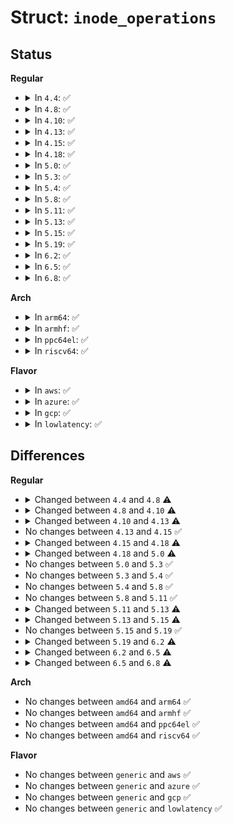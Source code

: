 # Struct: <code>inode_operations</code>

## Status
<b>Regular</b>
<ul>
<li>
<details>
<summary>In <code>4.4</code>: ✅</summary>

```c
struct inode_operations {
    struct dentry * (*lookup)(struct inode *, struct dentry *, unsigned int);
    const char * (*follow_link)(struct dentry *, void **);
    int (*permission)(struct inode *, int);
    struct posix_acl * (*get_acl)(struct inode *, int);
    int (*readlink)(struct dentry *, char *, int);
    void (*put_link)(struct inode *, void *);
    int (*create)(struct inode *, struct dentry *, umode_t, bool);
    int (*link)(struct dentry *, struct inode *, struct dentry *);
    int (*unlink)(struct inode *, struct dentry *);
    int (*symlink)(struct inode *, struct dentry *, const char *);
    int (*mkdir)(struct inode *, struct dentry *, umode_t);
    int (*rmdir)(struct inode *, struct dentry *);
    int (*mknod)(struct inode *, struct dentry *, umode_t, dev_t);
    int (*rename)(struct inode *, struct dentry *, struct inode *, struct dentry *);
    int (*rename2)(struct inode *, struct dentry *, struct inode *, struct dentry *, unsigned int);
    int (*setattr)(struct dentry *, struct iattr *);
    int (*getattr)(struct vfsmount *, struct dentry *, struct kstat *);
    int (*setxattr)(struct dentry *, const char *, const void *, size_t, int);
    ssize_t (*getxattr)(struct dentry *, const char *, void *, size_t);
    ssize_t (*listxattr)(struct dentry *, char *, size_t);
    int (*removexattr)(struct dentry *, const char *);
    int (*fiemap)(struct inode *, struct fiemap_extent_info *, u64, u64);
    int (*update_time)(struct inode *, struct timespec *, int);
    int (*atomic_open)(struct inode *, struct dentry *, struct file *, unsigned int, umode_t, int *);
    int (*tmpfile)(struct inode *, struct dentry *, umode_t);
    int (*set_acl)(struct inode *, struct posix_acl *, int);
};
```
</details>
</li>
<li>
<details>
<summary>In <code>4.8</code>: ✅</summary>

```c
struct inode_operations {
    struct dentry * (*lookup)(struct inode *, struct dentry *, unsigned int);
    const char * (*get_link)(struct dentry *, struct inode *, struct delayed_call *);
    int (*permission)(struct inode *, int);
    struct posix_acl * (*get_acl)(struct inode *, int);
    int (*readlink)(struct dentry *, char *, int);
    int (*create)(struct inode *, struct dentry *, umode_t, bool);
    int (*link)(struct dentry *, struct inode *, struct dentry *);
    int (*unlink)(struct inode *, struct dentry *);
    int (*symlink)(struct inode *, struct dentry *, const char *);
    int (*mkdir)(struct inode *, struct dentry *, umode_t);
    int (*rmdir)(struct inode *, struct dentry *);
    int (*mknod)(struct inode *, struct dentry *, umode_t, dev_t);
    int (*rename)(struct inode *, struct dentry *, struct inode *, struct dentry *);
    int (*rename2)(struct inode *, struct dentry *, struct inode *, struct dentry *, unsigned int);
    int (*setattr)(struct dentry *, struct iattr *);
    int (*getattr)(struct vfsmount *, struct dentry *, struct kstat *);
    int (*setxattr)(struct dentry *, struct inode *, const char *, const void *, size_t, int);
    ssize_t (*getxattr)(struct dentry *, struct inode *, const char *, void *, size_t);
    ssize_t (*listxattr)(struct dentry *, char *, size_t);
    int (*removexattr)(struct dentry *, const char *);
    int (*fiemap)(struct inode *, struct fiemap_extent_info *, u64, u64);
    int (*update_time)(struct inode *, struct timespec *, int);
    int (*atomic_open)(struct inode *, struct dentry *, struct file *, unsigned int, umode_t, int *);
    int (*tmpfile)(struct inode *, struct dentry *, umode_t);
    int (*set_acl)(struct inode *, struct posix_acl *, int);
};
```
</details>
</li>
<li>
<details>
<summary>In <code>4.10</code>: ✅</summary>

```c
struct inode_operations {
    struct dentry * (*lookup)(struct inode *, struct dentry *, unsigned int);
    const char * (*get_link)(struct dentry *, struct inode *, struct delayed_call *);
    int (*permission)(struct inode *, int);
    struct posix_acl * (*get_acl)(struct inode *, int);
    int (*readlink)(struct dentry *, char *, int);
    int (*create)(struct inode *, struct dentry *, umode_t, bool);
    int (*link)(struct dentry *, struct inode *, struct dentry *);
    int (*unlink)(struct inode *, struct dentry *);
    int (*symlink)(struct inode *, struct dentry *, const char *);
    int (*mkdir)(struct inode *, struct dentry *, umode_t);
    int (*rmdir)(struct inode *, struct dentry *);
    int (*mknod)(struct inode *, struct dentry *, umode_t, dev_t);
    int (*rename)(struct inode *, struct dentry *, struct inode *, struct dentry *, unsigned int);
    int (*setattr)(struct dentry *, struct iattr *);
    int (*getattr)(struct vfsmount *, struct dentry *, struct kstat *);
    ssize_t (*listxattr)(struct dentry *, char *, size_t);
    int (*fiemap)(struct inode *, struct fiemap_extent_info *, u64, u64);
    int (*update_time)(struct inode *, struct timespec *, int);
    int (*atomic_open)(struct inode *, struct dentry *, struct file *, unsigned int, umode_t, int *);
    int (*tmpfile)(struct inode *, struct dentry *, umode_t);
    int (*set_acl)(struct inode *, struct posix_acl *, int);
};
```
</details>
</li>
<li>
<details>
<summary>In <code>4.13</code>: ✅</summary>

```c
struct inode_operations {
    struct dentry * (*lookup)(struct inode *, struct dentry *, unsigned int);
    const char * (*get_link)(struct dentry *, struct inode *, struct delayed_call *);
    int (*permission)(struct inode *, int);
    struct posix_acl * (*get_acl)(struct inode *, int);
    int (*readlink)(struct dentry *, char *, int);
    int (*create)(struct inode *, struct dentry *, umode_t, bool);
    int (*link)(struct dentry *, struct inode *, struct dentry *);
    int (*unlink)(struct inode *, struct dentry *);
    int (*symlink)(struct inode *, struct dentry *, const char *);
    int (*mkdir)(struct inode *, struct dentry *, umode_t);
    int (*rmdir)(struct inode *, struct dentry *);
    int (*mknod)(struct inode *, struct dentry *, umode_t, dev_t);
    int (*rename)(struct inode *, struct dentry *, struct inode *, struct dentry *, unsigned int);
    int (*setattr)(struct dentry *, struct iattr *);
    int (*getattr)(const struct path *, struct kstat *, u32, unsigned int);
    ssize_t (*listxattr)(struct dentry *, char *, size_t);
    int (*fiemap)(struct inode *, struct fiemap_extent_info *, u64, u64);
    int (*update_time)(struct inode *, struct timespec *, int);
    int (*atomic_open)(struct inode *, struct dentry *, struct file *, unsigned int, umode_t, int *);
    int (*tmpfile)(struct inode *, struct dentry *, umode_t);
    int (*set_acl)(struct inode *, struct posix_acl *, int);
};
```
</details>
</li>
<li>
<details>
<summary>In <code>4.15</code>: ✅</summary>

```c
struct inode_operations {
    struct dentry * (*lookup)(struct inode *, struct dentry *, unsigned int);
    const char * (*get_link)(struct dentry *, struct inode *, struct delayed_call *);
    int (*permission)(struct inode *, int);
    struct posix_acl * (*get_acl)(struct inode *, int);
    int (*readlink)(struct dentry *, char *, int);
    int (*create)(struct inode *, struct dentry *, umode_t, bool);
    int (*link)(struct dentry *, struct inode *, struct dentry *);
    int (*unlink)(struct inode *, struct dentry *);
    int (*symlink)(struct inode *, struct dentry *, const char *);
    int (*mkdir)(struct inode *, struct dentry *, umode_t);
    int (*rmdir)(struct inode *, struct dentry *);
    int (*mknod)(struct inode *, struct dentry *, umode_t, dev_t);
    int (*rename)(struct inode *, struct dentry *, struct inode *, struct dentry *, unsigned int);
    int (*setattr)(struct dentry *, struct iattr *);
    int (*getattr)(const struct path *, struct kstat *, u32, unsigned int);
    ssize_t (*listxattr)(struct dentry *, char *, size_t);
    int (*fiemap)(struct inode *, struct fiemap_extent_info *, u64, u64);
    int (*update_time)(struct inode *, struct timespec *, int);
    int (*atomic_open)(struct inode *, struct dentry *, struct file *, unsigned int, umode_t, int *);
    int (*tmpfile)(struct inode *, struct dentry *, umode_t);
    int (*set_acl)(struct inode *, struct posix_acl *, int);
};
```
</details>
</li>
<li>
<details>
<summary>In <code>4.18</code>: ✅</summary>

```c
struct inode_operations {
    struct dentry * (*lookup)(struct inode *, struct dentry *, unsigned int);
    const char * (*get_link)(struct dentry *, struct inode *, struct delayed_call *);
    int (*permission)(struct inode *, int);
    struct posix_acl * (*get_acl)(struct inode *, int);
    int (*readlink)(struct dentry *, char *, int);
    int (*create)(struct inode *, struct dentry *, umode_t, bool);
    int (*link)(struct dentry *, struct inode *, struct dentry *);
    int (*unlink)(struct inode *, struct dentry *);
    int (*symlink)(struct inode *, struct dentry *, const char *);
    int (*mkdir)(struct inode *, struct dentry *, umode_t);
    int (*rmdir)(struct inode *, struct dentry *);
    int (*mknod)(struct inode *, struct dentry *, umode_t, dev_t);
    int (*rename)(struct inode *, struct dentry *, struct inode *, struct dentry *, unsigned int);
    int (*setattr)(struct dentry *, struct iattr *);
    int (*getattr)(const struct path *, struct kstat *, u32, unsigned int);
    ssize_t (*listxattr)(struct dentry *, char *, size_t);
    int (*fiemap)(struct inode *, struct fiemap_extent_info *, u64, u64);
    int (*update_time)(struct inode *, struct timespec64 *, int);
    int (*atomic_open)(struct inode *, struct dentry *, struct file *, unsigned int, umode_t, int *);
    int (*tmpfile)(struct inode *, struct dentry *, umode_t);
    int (*set_acl)(struct inode *, struct posix_acl *, int);
};
```
</details>
</li>
<li>
<details>
<summary>In <code>5.0</code>: ✅</summary>

```c
struct inode_operations {
    struct dentry * (*lookup)(struct inode *, struct dentry *, unsigned int);
    const char * (*get_link)(struct dentry *, struct inode *, struct delayed_call *);
    int (*permission)(struct inode *, int);
    struct posix_acl * (*get_acl)(struct inode *, int);
    int (*readlink)(struct dentry *, char *, int);
    int (*create)(struct inode *, struct dentry *, umode_t, bool);
    int (*link)(struct dentry *, struct inode *, struct dentry *);
    int (*unlink)(struct inode *, struct dentry *);
    int (*symlink)(struct inode *, struct dentry *, const char *);
    int (*mkdir)(struct inode *, struct dentry *, umode_t);
    int (*rmdir)(struct inode *, struct dentry *);
    int (*mknod)(struct inode *, struct dentry *, umode_t, dev_t);
    int (*rename)(struct inode *, struct dentry *, struct inode *, struct dentry *, unsigned int);
    int (*setattr)(struct dentry *, struct iattr *);
    int (*getattr)(const struct path *, struct kstat *, u32, unsigned int);
    ssize_t (*listxattr)(struct dentry *, char *, size_t);
    int (*fiemap)(struct inode *, struct fiemap_extent_info *, u64, u64);
    int (*update_time)(struct inode *, struct timespec64 *, int);
    int (*atomic_open)(struct inode *, struct dentry *, struct file *, unsigned int, umode_t);
    int (*tmpfile)(struct inode *, struct dentry *, umode_t);
    int (*set_acl)(struct inode *, struct posix_acl *, int);
};
```
</details>
</li>
<li>
<details>
<summary>In <code>5.3</code>: ✅</summary>

```c
struct inode_operations {
    struct dentry * (*lookup)(struct inode *, struct dentry *, unsigned int);
    const char * (*get_link)(struct dentry *, struct inode *, struct delayed_call *);
    int (*permission)(struct inode *, int);
    struct posix_acl * (*get_acl)(struct inode *, int);
    int (*readlink)(struct dentry *, char *, int);
    int (*create)(struct inode *, struct dentry *, umode_t, bool);
    int (*link)(struct dentry *, struct inode *, struct dentry *);
    int (*unlink)(struct inode *, struct dentry *);
    int (*symlink)(struct inode *, struct dentry *, const char *);
    int (*mkdir)(struct inode *, struct dentry *, umode_t);
    int (*rmdir)(struct inode *, struct dentry *);
    int (*mknod)(struct inode *, struct dentry *, umode_t, dev_t);
    int (*rename)(struct inode *, struct dentry *, struct inode *, struct dentry *, unsigned int);
    int (*setattr)(struct dentry *, struct iattr *);
    int (*getattr)(const struct path *, struct kstat *, u32, unsigned int);
    ssize_t (*listxattr)(struct dentry *, char *, size_t);
    int (*fiemap)(struct inode *, struct fiemap_extent_info *, u64, u64);
    int (*update_time)(struct inode *, struct timespec64 *, int);
    int (*atomic_open)(struct inode *, struct dentry *, struct file *, unsigned int, umode_t);
    int (*tmpfile)(struct inode *, struct dentry *, umode_t);
    int (*set_acl)(struct inode *, struct posix_acl *, int);
};
```
</details>
</li>
<li>
<details>
<summary>In <code>5.4</code>: ✅</summary>

```c
struct inode_operations {
    struct dentry * (*lookup)(struct inode *, struct dentry *, unsigned int);
    const char * (*get_link)(struct dentry *, struct inode *, struct delayed_call *);
    int (*permission)(struct inode *, int);
    struct posix_acl * (*get_acl)(struct inode *, int);
    int (*readlink)(struct dentry *, char *, int);
    int (*create)(struct inode *, struct dentry *, umode_t, bool);
    int (*link)(struct dentry *, struct inode *, struct dentry *);
    int (*unlink)(struct inode *, struct dentry *);
    int (*symlink)(struct inode *, struct dentry *, const char *);
    int (*mkdir)(struct inode *, struct dentry *, umode_t);
    int (*rmdir)(struct inode *, struct dentry *);
    int (*mknod)(struct inode *, struct dentry *, umode_t, dev_t);
    int (*rename)(struct inode *, struct dentry *, struct inode *, struct dentry *, unsigned int);
    int (*setattr)(struct dentry *, struct iattr *);
    int (*getattr)(const struct path *, struct kstat *, u32, unsigned int);
    ssize_t (*listxattr)(struct dentry *, char *, size_t);
    int (*fiemap)(struct inode *, struct fiemap_extent_info *, u64, u64);
    int (*update_time)(struct inode *, struct timespec64 *, int);
    int (*atomic_open)(struct inode *, struct dentry *, struct file *, unsigned int, umode_t);
    int (*tmpfile)(struct inode *, struct dentry *, umode_t);
    int (*set_acl)(struct inode *, struct posix_acl *, int);
};
```
</details>
</li>
<li>
<details>
<summary>In <code>5.8</code>: ✅</summary>

```c
struct inode_operations {
    struct dentry * (*lookup)(struct inode *, struct dentry *, unsigned int);
    const char * (*get_link)(struct dentry *, struct inode *, struct delayed_call *);
    int (*permission)(struct inode *, int);
    struct posix_acl * (*get_acl)(struct inode *, int);
    int (*readlink)(struct dentry *, char *, int);
    int (*create)(struct inode *, struct dentry *, umode_t, bool);
    int (*link)(struct dentry *, struct inode *, struct dentry *);
    int (*unlink)(struct inode *, struct dentry *);
    int (*symlink)(struct inode *, struct dentry *, const char *);
    int (*mkdir)(struct inode *, struct dentry *, umode_t);
    int (*rmdir)(struct inode *, struct dentry *);
    int (*mknod)(struct inode *, struct dentry *, umode_t, dev_t);
    int (*rename)(struct inode *, struct dentry *, struct inode *, struct dentry *, unsigned int);
    int (*setattr)(struct dentry *, struct iattr *);
    int (*getattr)(const struct path *, struct kstat *, u32, unsigned int);
    ssize_t (*listxattr)(struct dentry *, char *, size_t);
    int (*fiemap)(struct inode *, struct fiemap_extent_info *, u64, u64);
    int (*update_time)(struct inode *, struct timespec64 *, int);
    int (*atomic_open)(struct inode *, struct dentry *, struct file *, unsigned int, umode_t);
    int (*tmpfile)(struct inode *, struct dentry *, umode_t);
    int (*set_acl)(struct inode *, struct posix_acl *, int);
};
```
</details>
</li>
<li>
<details>
<summary>In <code>5.11</code>: ✅</summary>

```c
struct inode_operations {
    struct dentry * (*lookup)(struct inode *, struct dentry *, unsigned int);
    const char * (*get_link)(struct dentry *, struct inode *, struct delayed_call *);
    int (*permission)(struct inode *, int);
    struct posix_acl * (*get_acl)(struct inode *, int);
    int (*readlink)(struct dentry *, char *, int);
    int (*create)(struct inode *, struct dentry *, umode_t, bool);
    int (*link)(struct dentry *, struct inode *, struct dentry *);
    int (*unlink)(struct inode *, struct dentry *);
    int (*symlink)(struct inode *, struct dentry *, const char *);
    int (*mkdir)(struct inode *, struct dentry *, umode_t);
    int (*rmdir)(struct inode *, struct dentry *);
    int (*mknod)(struct inode *, struct dentry *, umode_t, dev_t);
    int (*rename)(struct inode *, struct dentry *, struct inode *, struct dentry *, unsigned int);
    int (*setattr)(struct dentry *, struct iattr *);
    int (*getattr)(const struct path *, struct kstat *, u32, unsigned int);
    ssize_t (*listxattr)(struct dentry *, char *, size_t);
    int (*fiemap)(struct inode *, struct fiemap_extent_info *, u64, u64);
    int (*update_time)(struct inode *, struct timespec64 *, int);
    int (*atomic_open)(struct inode *, struct dentry *, struct file *, unsigned int, umode_t);
    int (*tmpfile)(struct inode *, struct dentry *, umode_t);
    int (*set_acl)(struct inode *, struct posix_acl *, int);
};
```
</details>
</li>
<li>
<details>
<summary>In <code>5.13</code>: ✅</summary>

```c
struct inode_operations {
    struct dentry * (*lookup)(struct inode *, struct dentry *, unsigned int);
    const char * (*get_link)(struct dentry *, struct inode *, struct delayed_call *);
    int (*permission)(struct user_namespace *, struct inode *, int);
    struct posix_acl * (*get_acl)(struct inode *, int);
    int (*readlink)(struct dentry *, char *, int);
    int (*create)(struct user_namespace *, struct inode *, struct dentry *, umode_t, bool);
    int (*link)(struct dentry *, struct inode *, struct dentry *);
    int (*unlink)(struct inode *, struct dentry *);
    int (*symlink)(struct user_namespace *, struct inode *, struct dentry *, const char *);
    int (*mkdir)(struct user_namespace *, struct inode *, struct dentry *, umode_t);
    int (*rmdir)(struct inode *, struct dentry *);
    int (*mknod)(struct user_namespace *, struct inode *, struct dentry *, umode_t, dev_t);
    int (*rename)(struct user_namespace *, struct inode *, struct dentry *, struct inode *, struct dentry *, unsigned int);
    int (*setattr)(struct user_namespace *, struct dentry *, struct iattr *);
    int (*getattr)(struct user_namespace *, const struct path *, struct kstat *, u32, unsigned int);
    ssize_t (*listxattr)(struct dentry *, char *, size_t);
    int (*fiemap)(struct inode *, struct fiemap_extent_info *, u64, u64);
    int (*update_time)(struct inode *, struct timespec64 *, int);
    int (*atomic_open)(struct inode *, struct dentry *, struct file *, unsigned int, umode_t);
    int (*tmpfile)(struct user_namespace *, struct inode *, struct dentry *, umode_t);
    int (*set_acl)(struct user_namespace *, struct inode *, struct posix_acl *, int);
    int (*fileattr_set)(struct user_namespace *, struct dentry *, struct fileattr *);
    int (*fileattr_get)(struct dentry *, struct fileattr *);
};
```
</details>
</li>
<li>
<details>
<summary>In <code>5.15</code>: ✅</summary>

```c
struct inode_operations {
    struct dentry * (*lookup)(struct inode *, struct dentry *, unsigned int);
    const char * (*get_link)(struct dentry *, struct inode *, struct delayed_call *);
    int (*permission)(struct user_namespace *, struct inode *, int);
    struct posix_acl * (*get_acl)(struct inode *, int, bool);
    int (*readlink)(struct dentry *, char *, int);
    int (*create)(struct user_namespace *, struct inode *, struct dentry *, umode_t, bool);
    int (*link)(struct dentry *, struct inode *, struct dentry *);
    int (*unlink)(struct inode *, struct dentry *);
    int (*symlink)(struct user_namespace *, struct inode *, struct dentry *, const char *);
    int (*mkdir)(struct user_namespace *, struct inode *, struct dentry *, umode_t);
    int (*rmdir)(struct inode *, struct dentry *);
    int (*mknod)(struct user_namespace *, struct inode *, struct dentry *, umode_t, dev_t);
    int (*rename)(struct user_namespace *, struct inode *, struct dentry *, struct inode *, struct dentry *, unsigned int);
    int (*setattr)(struct user_namespace *, struct dentry *, struct iattr *);
    int (*getattr)(struct user_namespace *, const struct path *, struct kstat *, u32, unsigned int);
    ssize_t (*listxattr)(struct dentry *, char *, size_t);
    int (*fiemap)(struct inode *, struct fiemap_extent_info *, u64, u64);
    int (*update_time)(struct inode *, struct timespec64 *, int);
    int (*atomic_open)(struct inode *, struct dentry *, struct file *, unsigned int, umode_t);
    int (*tmpfile)(struct user_namespace *, struct inode *, struct dentry *, umode_t);
    int (*set_acl)(struct user_namespace *, struct inode *, struct posix_acl *, int);
    int (*fileattr_set)(struct user_namespace *, struct dentry *, struct fileattr *);
    int (*fileattr_get)(struct dentry *, struct fileattr *);
};
```
</details>
</li>
<li>
<details>
<summary>In <code>5.19</code>: ✅</summary>

```c
struct inode_operations {
    struct dentry * (*lookup)(struct inode *, struct dentry *, unsigned int);
    const char * (*get_link)(struct dentry *, struct inode *, struct delayed_call *);
    int (*permission)(struct user_namespace *, struct inode *, int);
    struct posix_acl * (*get_acl)(struct inode *, int, bool);
    int (*readlink)(struct dentry *, char *, int);
    int (*create)(struct user_namespace *, struct inode *, struct dentry *, umode_t, bool);
    int (*link)(struct dentry *, struct inode *, struct dentry *);
    int (*unlink)(struct inode *, struct dentry *);
    int (*symlink)(struct user_namespace *, struct inode *, struct dentry *, const char *);
    int (*mkdir)(struct user_namespace *, struct inode *, struct dentry *, umode_t);
    int (*rmdir)(struct inode *, struct dentry *);
    int (*mknod)(struct user_namespace *, struct inode *, struct dentry *, umode_t, dev_t);
    int (*rename)(struct user_namespace *, struct inode *, struct dentry *, struct inode *, struct dentry *, unsigned int);
    int (*setattr)(struct user_namespace *, struct dentry *, struct iattr *);
    int (*getattr)(struct user_namespace *, const struct path *, struct kstat *, u32, unsigned int);
    ssize_t (*listxattr)(struct dentry *, char *, size_t);
    int (*fiemap)(struct inode *, struct fiemap_extent_info *, u64, u64);
    int (*update_time)(struct inode *, struct timespec64 *, int);
    int (*atomic_open)(struct inode *, struct dentry *, struct file *, unsigned int, umode_t);
    int (*tmpfile)(struct user_namespace *, struct inode *, struct dentry *, umode_t);
    int (*set_acl)(struct user_namespace *, struct inode *, struct posix_acl *, int);
    int (*fileattr_set)(struct user_namespace *, struct dentry *, struct fileattr *);
    int (*fileattr_get)(struct dentry *, struct fileattr *);
};
```
</details>
</li>
<li>
<details>
<summary>In <code>6.2</code>: ✅</summary>

```c
struct inode_operations {
    struct dentry * (*lookup)(struct inode *, struct dentry *, unsigned int);
    const char * (*get_link)(struct dentry *, struct inode *, struct delayed_call *);
    int (*permission)(struct user_namespace *, struct inode *, int);
    struct posix_acl * (*get_inode_acl)(struct inode *, int, bool);
    int (*readlink)(struct dentry *, char *, int);
    int (*create)(struct user_namespace *, struct inode *, struct dentry *, umode_t, bool);
    int (*link)(struct dentry *, struct inode *, struct dentry *);
    int (*unlink)(struct inode *, struct dentry *);
    int (*symlink)(struct user_namespace *, struct inode *, struct dentry *, const char *);
    int (*mkdir)(struct user_namespace *, struct inode *, struct dentry *, umode_t);
    int (*rmdir)(struct inode *, struct dentry *);
    int (*mknod)(struct user_namespace *, struct inode *, struct dentry *, umode_t, dev_t);
    int (*rename)(struct user_namespace *, struct inode *, struct dentry *, struct inode *, struct dentry *, unsigned int);
    int (*setattr)(struct user_namespace *, struct dentry *, struct iattr *);
    int (*getattr)(struct user_namespace *, const struct path *, struct kstat *, u32, unsigned int);
    ssize_t (*listxattr)(struct dentry *, char *, size_t);
    int (*fiemap)(struct inode *, struct fiemap_extent_info *, u64, u64);
    int (*update_time)(struct inode *, struct timespec64 *, int);
    int (*atomic_open)(struct inode *, struct dentry *, struct file *, unsigned int, umode_t);
    int (*tmpfile)(struct user_namespace *, struct inode *, struct file *, umode_t);
    struct posix_acl * (*get_acl)(struct user_namespace *, struct dentry *, int);
    int (*set_acl)(struct user_namespace *, struct dentry *, struct posix_acl *, int);
    int (*fileattr_set)(struct user_namespace *, struct dentry *, struct fileattr *);
    int (*fileattr_get)(struct dentry *, struct fileattr *);
};
```
</details>
</li>
<li>
<details>
<summary>In <code>6.5</code>: ✅</summary>

```c
struct inode_operations {
    struct dentry * (*lookup)(struct inode *, struct dentry *, unsigned int);
    const char * (*get_link)(struct dentry *, struct inode *, struct delayed_call *);
    int (*permission)(struct mnt_idmap *, struct inode *, int);
    struct posix_acl * (*get_inode_acl)(struct inode *, int, bool);
    int (*readlink)(struct dentry *, char *, int);
    int (*create)(struct mnt_idmap *, struct inode *, struct dentry *, umode_t, bool);
    int (*link)(struct dentry *, struct inode *, struct dentry *);
    int (*unlink)(struct inode *, struct dentry *);
    int (*symlink)(struct mnt_idmap *, struct inode *, struct dentry *, const char *);
    int (*mkdir)(struct mnt_idmap *, struct inode *, struct dentry *, umode_t);
    int (*rmdir)(struct inode *, struct dentry *);
    int (*mknod)(struct mnt_idmap *, struct inode *, struct dentry *, umode_t, dev_t);
    int (*rename)(struct mnt_idmap *, struct inode *, struct dentry *, struct inode *, struct dentry *, unsigned int);
    int (*setattr)(struct mnt_idmap *, struct dentry *, struct iattr *);
    int (*getattr)(struct mnt_idmap *, const struct path *, struct kstat *, u32, unsigned int);
    ssize_t (*listxattr)(struct dentry *, char *, size_t);
    int (*fiemap)(struct inode *, struct fiemap_extent_info *, u64, u64);
    int (*update_time)(struct inode *, struct timespec64 *, int);
    int (*atomic_open)(struct inode *, struct dentry *, struct file *, unsigned int, umode_t);
    int (*tmpfile)(struct mnt_idmap *, struct inode *, struct file *, umode_t);
    struct posix_acl * (*get_acl)(struct mnt_idmap *, struct dentry *, int);
    int (*set_acl)(struct mnt_idmap *, struct dentry *, struct posix_acl *, int);
    int (*fileattr_set)(struct mnt_idmap *, struct dentry *, struct fileattr *);
    int (*fileattr_get)(struct dentry *, struct fileattr *);
};
```
</details>
</li>
<li>
<details>
<summary>In <code>6.8</code>: ✅</summary>

```c
struct inode_operations {
    struct dentry * (*lookup)(struct inode *, struct dentry *, unsigned int);
    const char * (*get_link)(struct dentry *, struct inode *, struct delayed_call *);
    int (*permission)(struct mnt_idmap *, struct inode *, int);
    struct posix_acl * (*get_inode_acl)(struct inode *, int, bool);
    int (*readlink)(struct dentry *, char *, int);
    int (*create)(struct mnt_idmap *, struct inode *, struct dentry *, umode_t, bool);
    int (*link)(struct dentry *, struct inode *, struct dentry *);
    int (*unlink)(struct inode *, struct dentry *);
    int (*symlink)(struct mnt_idmap *, struct inode *, struct dentry *, const char *);
    int (*mkdir)(struct mnt_idmap *, struct inode *, struct dentry *, umode_t);
    int (*rmdir)(struct inode *, struct dentry *);
    int (*mknod)(struct mnt_idmap *, struct inode *, struct dentry *, umode_t, dev_t);
    int (*rename)(struct mnt_idmap *, struct inode *, struct dentry *, struct inode *, struct dentry *, unsigned int);
    int (*setattr)(struct mnt_idmap *, struct dentry *, struct iattr *);
    int (*getattr)(struct mnt_idmap *, const struct path *, struct kstat *, u32, unsigned int);
    ssize_t (*listxattr)(struct dentry *, char *, size_t);
    int (*fiemap)(struct inode *, struct fiemap_extent_info *, u64, u64);
    int (*update_time)(struct inode *, int);
    int (*atomic_open)(struct inode *, struct dentry *, struct file *, unsigned int, umode_t);
    int (*tmpfile)(struct mnt_idmap *, struct inode *, struct file *, umode_t);
    struct posix_acl * (*get_acl)(struct mnt_idmap *, struct dentry *, int);
    int (*set_acl)(struct mnt_idmap *, struct dentry *, struct posix_acl *, int);
    int (*fileattr_set)(struct mnt_idmap *, struct dentry *, struct fileattr *);
    int (*fileattr_get)(struct dentry *, struct fileattr *);
    struct offset_ctx * (*get_offset_ctx)(struct inode *);
};
```
</details>
</li>
</ul>
<b>Arch</b>
<ul>
<li>
<details>
<summary>In <code>arm64</code>: ✅</summary>

```c
struct inode_operations {
    struct dentry * (*lookup)(struct inode *, struct dentry *, unsigned int);
    const char * (*get_link)(struct dentry *, struct inode *, struct delayed_call *);
    int (*permission)(struct inode *, int);
    struct posix_acl * (*get_acl)(struct inode *, int);
    int (*readlink)(struct dentry *, char *, int);
    int (*create)(struct inode *, struct dentry *, umode_t, bool);
    int (*link)(struct dentry *, struct inode *, struct dentry *);
    int (*unlink)(struct inode *, struct dentry *);
    int (*symlink)(struct inode *, struct dentry *, const char *);
    int (*mkdir)(struct inode *, struct dentry *, umode_t);
    int (*rmdir)(struct inode *, struct dentry *);
    int (*mknod)(struct inode *, struct dentry *, umode_t, dev_t);
    int (*rename)(struct inode *, struct dentry *, struct inode *, struct dentry *, unsigned int);
    int (*setattr)(struct dentry *, struct iattr *);
    int (*getattr)(const struct path *, struct kstat *, u32, unsigned int);
    ssize_t (*listxattr)(struct dentry *, char *, size_t);
    int (*fiemap)(struct inode *, struct fiemap_extent_info *, u64, u64);
    int (*update_time)(struct inode *, struct timespec64 *, int);
    int (*atomic_open)(struct inode *, struct dentry *, struct file *, unsigned int, umode_t);
    int (*tmpfile)(struct inode *, struct dentry *, umode_t);
    int (*set_acl)(struct inode *, struct posix_acl *, int);
};
```
</details>
</li>
<li>
<details>
<summary>In <code>armhf</code>: ✅</summary>

```c
struct inode_operations {
    struct dentry * (*lookup)(struct inode *, struct dentry *, unsigned int);
    const char * (*get_link)(struct dentry *, struct inode *, struct delayed_call *);
    int (*permission)(struct inode *, int);
    struct posix_acl * (*get_acl)(struct inode *, int);
    int (*readlink)(struct dentry *, char *, int);
    int (*create)(struct inode *, struct dentry *, umode_t, bool);
    int (*link)(struct dentry *, struct inode *, struct dentry *);
    int (*unlink)(struct inode *, struct dentry *);
    int (*symlink)(struct inode *, struct dentry *, const char *);
    int (*mkdir)(struct inode *, struct dentry *, umode_t);
    int (*rmdir)(struct inode *, struct dentry *);
    int (*mknod)(struct inode *, struct dentry *, umode_t, dev_t);
    int (*rename)(struct inode *, struct dentry *, struct inode *, struct dentry *, unsigned int);
    int (*setattr)(struct dentry *, struct iattr *);
    int (*getattr)(const struct path *, struct kstat *, u32, unsigned int);
    ssize_t (*listxattr)(struct dentry *, char *, size_t);
    int (*fiemap)(struct inode *, struct fiemap_extent_info *, u64, u64);
    int (*update_time)(struct inode *, struct timespec64 *, int);
    int (*atomic_open)(struct inode *, struct dentry *, struct file *, unsigned int, umode_t);
    int (*tmpfile)(struct inode *, struct dentry *, umode_t);
    int (*set_acl)(struct inode *, struct posix_acl *, int);
};
```
</details>
</li>
<li>
<details>
<summary>In <code>ppc64el</code>: ✅</summary>

```c
struct inode_operations {
    struct dentry * (*lookup)(struct inode *, struct dentry *, unsigned int);
    const char * (*get_link)(struct dentry *, struct inode *, struct delayed_call *);
    int (*permission)(struct inode *, int);
    struct posix_acl * (*get_acl)(struct inode *, int);
    int (*readlink)(struct dentry *, char *, int);
    int (*create)(struct inode *, struct dentry *, umode_t, bool);
    int (*link)(struct dentry *, struct inode *, struct dentry *);
    int (*unlink)(struct inode *, struct dentry *);
    int (*symlink)(struct inode *, struct dentry *, const char *);
    int (*mkdir)(struct inode *, struct dentry *, umode_t);
    int (*rmdir)(struct inode *, struct dentry *);
    int (*mknod)(struct inode *, struct dentry *, umode_t, dev_t);
    int (*rename)(struct inode *, struct dentry *, struct inode *, struct dentry *, unsigned int);
    int (*setattr)(struct dentry *, struct iattr *);
    int (*getattr)(const struct path *, struct kstat *, u32, unsigned int);
    ssize_t (*listxattr)(struct dentry *, char *, size_t);
    int (*fiemap)(struct inode *, struct fiemap_extent_info *, u64, u64);
    int (*update_time)(struct inode *, struct timespec64 *, int);
    int (*atomic_open)(struct inode *, struct dentry *, struct file *, unsigned int, umode_t);
    int (*tmpfile)(struct inode *, struct dentry *, umode_t);
    int (*set_acl)(struct inode *, struct posix_acl *, int);
};
```
</details>
</li>
<li>
<details>
<summary>In <code>riscv64</code>: ✅</summary>

```c
struct inode_operations {
    struct dentry * (*lookup)(struct inode *, struct dentry *, unsigned int);
    const char * (*get_link)(struct dentry *, struct inode *, struct delayed_call *);
    int (*permission)(struct inode *, int);
    struct posix_acl * (*get_acl)(struct inode *, int);
    int (*readlink)(struct dentry *, char *, int);
    int (*create)(struct inode *, struct dentry *, umode_t, bool);
    int (*link)(struct dentry *, struct inode *, struct dentry *);
    int (*unlink)(struct inode *, struct dentry *);
    int (*symlink)(struct inode *, struct dentry *, const char *);
    int (*mkdir)(struct inode *, struct dentry *, umode_t);
    int (*rmdir)(struct inode *, struct dentry *);
    int (*mknod)(struct inode *, struct dentry *, umode_t, dev_t);
    int (*rename)(struct inode *, struct dentry *, struct inode *, struct dentry *, unsigned int);
    int (*setattr)(struct dentry *, struct iattr *);
    int (*getattr)(const struct path *, struct kstat *, u32, unsigned int);
    ssize_t (*listxattr)(struct dentry *, char *, size_t);
    int (*fiemap)(struct inode *, struct fiemap_extent_info *, u64, u64);
    int (*update_time)(struct inode *, struct timespec64 *, int);
    int (*atomic_open)(struct inode *, struct dentry *, struct file *, unsigned int, umode_t);
    int (*tmpfile)(struct inode *, struct dentry *, umode_t);
    int (*set_acl)(struct inode *, struct posix_acl *, int);
};
```
</details>
</li>
</ul>
<b>Flavor</b>
<ul>
<li>
<details>
<summary>In <code>aws</code>: ✅</summary>

```c
struct inode_operations {
    struct dentry * (*lookup)(struct inode *, struct dentry *, unsigned int);
    const char * (*get_link)(struct dentry *, struct inode *, struct delayed_call *);
    int (*permission)(struct inode *, int);
    struct posix_acl * (*get_acl)(struct inode *, int);
    int (*readlink)(struct dentry *, char *, int);
    int (*create)(struct inode *, struct dentry *, umode_t, bool);
    int (*link)(struct dentry *, struct inode *, struct dentry *);
    int (*unlink)(struct inode *, struct dentry *);
    int (*symlink)(struct inode *, struct dentry *, const char *);
    int (*mkdir)(struct inode *, struct dentry *, umode_t);
    int (*rmdir)(struct inode *, struct dentry *);
    int (*mknod)(struct inode *, struct dentry *, umode_t, dev_t);
    int (*rename)(struct inode *, struct dentry *, struct inode *, struct dentry *, unsigned int);
    int (*setattr)(struct dentry *, struct iattr *);
    int (*getattr)(const struct path *, struct kstat *, u32, unsigned int);
    ssize_t (*listxattr)(struct dentry *, char *, size_t);
    int (*fiemap)(struct inode *, struct fiemap_extent_info *, u64, u64);
    int (*update_time)(struct inode *, struct timespec64 *, int);
    int (*atomic_open)(struct inode *, struct dentry *, struct file *, unsigned int, umode_t);
    int (*tmpfile)(struct inode *, struct dentry *, umode_t);
    int (*set_acl)(struct inode *, struct posix_acl *, int);
};
```
</details>
</li>
<li>
<details>
<summary>In <code>azure</code>: ✅</summary>

```c
struct inode_operations {
    struct dentry * (*lookup)(struct inode *, struct dentry *, unsigned int);
    const char * (*get_link)(struct dentry *, struct inode *, struct delayed_call *);
    int (*permission)(struct inode *, int);
    struct posix_acl * (*get_acl)(struct inode *, int);
    int (*readlink)(struct dentry *, char *, int);
    int (*create)(struct inode *, struct dentry *, umode_t, bool);
    int (*link)(struct dentry *, struct inode *, struct dentry *);
    int (*unlink)(struct inode *, struct dentry *);
    int (*symlink)(struct inode *, struct dentry *, const char *);
    int (*mkdir)(struct inode *, struct dentry *, umode_t);
    int (*rmdir)(struct inode *, struct dentry *);
    int (*mknod)(struct inode *, struct dentry *, umode_t, dev_t);
    int (*rename)(struct inode *, struct dentry *, struct inode *, struct dentry *, unsigned int);
    int (*setattr)(struct dentry *, struct iattr *);
    int (*getattr)(const struct path *, struct kstat *, u32, unsigned int);
    ssize_t (*listxattr)(struct dentry *, char *, size_t);
    int (*fiemap)(struct inode *, struct fiemap_extent_info *, u64, u64);
    int (*update_time)(struct inode *, struct timespec64 *, int);
    int (*atomic_open)(struct inode *, struct dentry *, struct file *, unsigned int, umode_t);
    int (*tmpfile)(struct inode *, struct dentry *, umode_t);
    int (*set_acl)(struct inode *, struct posix_acl *, int);
};
```
</details>
</li>
<li>
<details>
<summary>In <code>gcp</code>: ✅</summary>

```c
struct inode_operations {
    struct dentry * (*lookup)(struct inode *, struct dentry *, unsigned int);
    const char * (*get_link)(struct dentry *, struct inode *, struct delayed_call *);
    int (*permission)(struct inode *, int);
    struct posix_acl * (*get_acl)(struct inode *, int);
    int (*readlink)(struct dentry *, char *, int);
    int (*create)(struct inode *, struct dentry *, umode_t, bool);
    int (*link)(struct dentry *, struct inode *, struct dentry *);
    int (*unlink)(struct inode *, struct dentry *);
    int (*symlink)(struct inode *, struct dentry *, const char *);
    int (*mkdir)(struct inode *, struct dentry *, umode_t);
    int (*rmdir)(struct inode *, struct dentry *);
    int (*mknod)(struct inode *, struct dentry *, umode_t, dev_t);
    int (*rename)(struct inode *, struct dentry *, struct inode *, struct dentry *, unsigned int);
    int (*setattr)(struct dentry *, struct iattr *);
    int (*getattr)(const struct path *, struct kstat *, u32, unsigned int);
    ssize_t (*listxattr)(struct dentry *, char *, size_t);
    int (*fiemap)(struct inode *, struct fiemap_extent_info *, u64, u64);
    int (*update_time)(struct inode *, struct timespec64 *, int);
    int (*atomic_open)(struct inode *, struct dentry *, struct file *, unsigned int, umode_t);
    int (*tmpfile)(struct inode *, struct dentry *, umode_t);
    int (*set_acl)(struct inode *, struct posix_acl *, int);
};
```
</details>
</li>
<li>
<details>
<summary>In <code>lowlatency</code>: ✅</summary>

```c
struct inode_operations {
    struct dentry * (*lookup)(struct inode *, struct dentry *, unsigned int);
    const char * (*get_link)(struct dentry *, struct inode *, struct delayed_call *);
    int (*permission)(struct inode *, int);
    struct posix_acl * (*get_acl)(struct inode *, int);
    int (*readlink)(struct dentry *, char *, int);
    int (*create)(struct inode *, struct dentry *, umode_t, bool);
    int (*link)(struct dentry *, struct inode *, struct dentry *);
    int (*unlink)(struct inode *, struct dentry *);
    int (*symlink)(struct inode *, struct dentry *, const char *);
    int (*mkdir)(struct inode *, struct dentry *, umode_t);
    int (*rmdir)(struct inode *, struct dentry *);
    int (*mknod)(struct inode *, struct dentry *, umode_t, dev_t);
    int (*rename)(struct inode *, struct dentry *, struct inode *, struct dentry *, unsigned int);
    int (*setattr)(struct dentry *, struct iattr *);
    int (*getattr)(const struct path *, struct kstat *, u32, unsigned int);
    ssize_t (*listxattr)(struct dentry *, char *, size_t);
    int (*fiemap)(struct inode *, struct fiemap_extent_info *, u64, u64);
    int (*update_time)(struct inode *, struct timespec64 *, int);
    int (*atomic_open)(struct inode *, struct dentry *, struct file *, unsigned int, umode_t);
    int (*tmpfile)(struct inode *, struct dentry *, umode_t);
    int (*set_acl)(struct inode *, struct posix_acl *, int);
};
```
</details>
</li>
</ul>

## Differences
<b>Regular</b>
<ul>
<li>
<details>
<summary>Changed between <code>4.4</code> and <code>4.8</code> ⚠️</summary>
<ul>
<li>
<b>Field added. </b>
<code>const char * (*get_link)(struct dentry *, struct inode *, struct delayed_call *)</code>
</li>
<li>
<b>Field removed. </b>
<code>const char * (*follow_link)(struct dentry *, void **)</code>
</li>
<li>
<b>Field removed. </b>
<code>void (*put_link)(struct inode *, void *)</code>
</li>
<li>
<b>Field type changed. </b>
<code>int (*setxattr)(struct dentry *, const char *, const void *, size_t, int)</code> ➡️ <code>int (*setxattr)(struct dentry *, struct inode *, const char *, const void *, size_t, int)</code>
</li>
<li>
<b>Field type changed. </b>
<code>ssize_t (*getxattr)(struct dentry *, const char *, void *, size_t)</code> ➡️ <code>ssize_t (*getxattr)(struct dentry *, struct inode *, const char *, void *, size_t)</code>
</li>
</ul>
</details>
</li>
<li>
<details>
<summary>Changed between <code>4.8</code> and <code>4.10</code> ⚠️</summary>
<ul>
<li>
<b>Field removed. </b>
<code>int (*rename2)(struct inode *, struct dentry *, struct inode *, struct dentry *, unsigned int)</code>
</li>
<li>
<b>Field removed. </b>
<code>int (*setxattr)(struct dentry *, struct inode *, const char *, const void *, size_t, int)</code>
</li>
<li>
<b>Field removed. </b>
<code>ssize_t (*getxattr)(struct dentry *, struct inode *, const char *, void *, size_t)</code>
</li>
<li>
<b>Field removed. </b>
<code>int (*removexattr)(struct dentry *, const char *)</code>
</li>
<li>
<b>Field type changed. </b>
<code>int (*rename)(struct inode *, struct dentry *, struct inode *, struct dentry *)</code> ➡️ <code>int (*rename)(struct inode *, struct dentry *, struct inode *, struct dentry *, unsigned int)</code>
</li>
</ul>
</details>
</li>
<li>
<details>
<summary>Changed between <code>4.10</code> and <code>4.13</code> ⚠️</summary>
<ul>
<li>
<b>Field type changed. </b>
<code>int (*getattr)(struct vfsmount *, struct dentry *, struct kstat *)</code> ➡️ <code>int (*getattr)(const struct path *, struct kstat *, u32, unsigned int)</code>
</li>
</ul>
</details>
</li>
<li>
No changes between <code>4.13</code> and <code>4.15</code> ✅
</li>
<li>
<details>
<summary>Changed between <code>4.15</code> and <code>4.18</code> ⚠️</summary>
<ul>
<li>
<b>Field type changed. </b>
<code>int (*update_time)(struct inode *, struct timespec *, int)</code> ➡️ <code>int (*update_time)(struct inode *, struct timespec64 *, int)</code>
</li>
</ul>
</details>
</li>
<li>
<details>
<summary>Changed between <code>4.18</code> and <code>5.0</code> ⚠️</summary>
<ul>
<li>
<b>Field type changed. </b>
<code>int (*atomic_open)(struct inode *, struct dentry *, struct file *, unsigned int, umode_t, int *)</code> ➡️ <code>int (*atomic_open)(struct inode *, struct dentry *, struct file *, unsigned int, umode_t)</code>
</li>
</ul>
</details>
</li>
<li>
No changes between <code>5.0</code> and <code>5.3</code> ✅
</li>
<li>
No changes between <code>5.3</code> and <code>5.4</code> ✅
</li>
<li>
No changes between <code>5.4</code> and <code>5.8</code> ✅
</li>
<li>
No changes between <code>5.8</code> and <code>5.11</code> ✅
</li>
<li>
<details>
<summary>Changed between <code>5.11</code> and <code>5.13</code> ⚠️</summary>
<ul>
<li>
<b>Field added. </b>
<code>int (*fileattr_set)(struct user_namespace *, struct dentry *, struct fileattr *)</code>
</li>
<li>
<b>Field added. </b>
<code>int (*fileattr_get)(struct dentry *, struct fileattr *)</code>
</li>
<li>
<b>Field type changed. </b>
<code>int (*permission)(struct inode *, int)</code> ➡️ <code>int (*permission)(struct user_namespace *, struct inode *, int)</code>
</li>
<li>
<b>Field type changed. </b>
<code>int (*create)(struct inode *, struct dentry *, umode_t, bool)</code> ➡️ <code>int (*create)(struct user_namespace *, struct inode *, struct dentry *, umode_t, bool)</code>
</li>
<li>
<b>Field type changed. </b>
<code>int (*symlink)(struct inode *, struct dentry *, const char *)</code> ➡️ <code>int (*symlink)(struct user_namespace *, struct inode *, struct dentry *, const char *)</code>
</li>
<li>
<b>Field type changed. </b>
<code>int (*mkdir)(struct inode *, struct dentry *, umode_t)</code> ➡️ <code>int (*mkdir)(struct user_namespace *, struct inode *, struct dentry *, umode_t)</code>
</li>
<li>
<b>Field type changed. </b>
<code>int (*mknod)(struct inode *, struct dentry *, umode_t, dev_t)</code> ➡️ <code>int (*mknod)(struct user_namespace *, struct inode *, struct dentry *, umode_t, dev_t)</code>
</li>
<li>
<b>Field type changed. </b>
<code>int (*rename)(struct inode *, struct dentry *, struct inode *, struct dentry *, unsigned int)</code> ➡️ <code>int (*rename)(struct user_namespace *, struct inode *, struct dentry *, struct inode *, struct dentry *, unsigned int)</code>
</li>
<li>
<b>Field type changed. </b>
<code>int (*setattr)(struct dentry *, struct iattr *)</code> ➡️ <code>int (*setattr)(struct user_namespace *, struct dentry *, struct iattr *)</code>
</li>
<li>
<b>Field type changed. </b>
<code>int (*getattr)(const struct path *, struct kstat *, u32, unsigned int)</code> ➡️ <code>int (*getattr)(struct user_namespace *, const struct path *, struct kstat *, u32, unsigned int)</code>
</li>
<li>
<b>Field type changed. </b>
<code>int (*tmpfile)(struct inode *, struct dentry *, umode_t)</code> ➡️ <code>int (*tmpfile)(struct user_namespace *, struct inode *, struct dentry *, umode_t)</code>
</li>
<li>
<b>Field type changed. </b>
<code>int (*set_acl)(struct inode *, struct posix_acl *, int)</code> ➡️ <code>int (*set_acl)(struct user_namespace *, struct inode *, struct posix_acl *, int)</code>
</li>
</ul>
</details>
</li>
<li>
<details>
<summary>Changed between <code>5.13</code> and <code>5.15</code> ⚠️</summary>
<ul>
<li>
<b>Field type changed. </b>
<code>struct posix_acl * (*get_acl)(struct inode *, int)</code> ➡️ <code>struct posix_acl * (*get_acl)(struct inode *, int, bool)</code>
</li>
</ul>
</details>
</li>
<li>
No changes between <code>5.15</code> and <code>5.19</code> ✅
</li>
<li>
<details>
<summary>Changed between <code>5.19</code> and <code>6.2</code> ⚠️</summary>
<ul>
<li>
<b>Field added. </b>
<code>struct posix_acl * (*get_inode_acl)(struct inode *, int, bool)</code>
</li>
<li>
<b>Field type changed. </b>
<code>struct posix_acl * (*get_acl)(struct inode *, int, bool)</code> ➡️ <code>struct posix_acl * (*get_acl)(struct user_namespace *, struct dentry *, int)</code>
</li>
<li>
<b>Field type changed. </b>
<code>int (*tmpfile)(struct user_namespace *, struct inode *, struct dentry *, umode_t)</code> ➡️ <code>int (*tmpfile)(struct user_namespace *, struct inode *, struct file *, umode_t)</code>
</li>
<li>
<b>Field type changed. </b>
<code>int (*set_acl)(struct user_namespace *, struct inode *, struct posix_acl *, int)</code> ➡️ <code>int (*set_acl)(struct user_namespace *, struct dentry *, struct posix_acl *, int)</code>
</li>
</ul>
</details>
</li>
<li>
<details>
<summary>Changed between <code>6.2</code> and <code>6.5</code> ⚠️</summary>
<ul>
<li>
<b>Field type changed. </b>
<code>int (*permission)(struct user_namespace *, struct inode *, int)</code> ➡️ <code>int (*permission)(struct mnt_idmap *, struct inode *, int)</code>
</li>
<li>
<b>Field type changed. </b>
<code>int (*create)(struct user_namespace *, struct inode *, struct dentry *, umode_t, bool)</code> ➡️ <code>int (*create)(struct mnt_idmap *, struct inode *, struct dentry *, umode_t, bool)</code>
</li>
<li>
<b>Field type changed. </b>
<code>int (*symlink)(struct user_namespace *, struct inode *, struct dentry *, const char *)</code> ➡️ <code>int (*symlink)(struct mnt_idmap *, struct inode *, struct dentry *, const char *)</code>
</li>
<li>
<b>Field type changed. </b>
<code>int (*mkdir)(struct user_namespace *, struct inode *, struct dentry *, umode_t)</code> ➡️ <code>int (*mkdir)(struct mnt_idmap *, struct inode *, struct dentry *, umode_t)</code>
</li>
<li>
<b>Field type changed. </b>
<code>int (*mknod)(struct user_namespace *, struct inode *, struct dentry *, umode_t, dev_t)</code> ➡️ <code>int (*mknod)(struct mnt_idmap *, struct inode *, struct dentry *, umode_t, dev_t)</code>
</li>
<li>
<b>Field type changed. </b>
<code>int (*rename)(struct user_namespace *, struct inode *, struct dentry *, struct inode *, struct dentry *, unsigned int)</code> ➡️ <code>int (*rename)(struct mnt_idmap *, struct inode *, struct dentry *, struct inode *, struct dentry *, unsigned int)</code>
</li>
<li>
<b>Field type changed. </b>
<code>int (*setattr)(struct user_namespace *, struct dentry *, struct iattr *)</code> ➡️ <code>int (*setattr)(struct mnt_idmap *, struct dentry *, struct iattr *)</code>
</li>
<li>
<b>Field type changed. </b>
<code>int (*getattr)(struct user_namespace *, const struct path *, struct kstat *, u32, unsigned int)</code> ➡️ <code>int (*getattr)(struct mnt_idmap *, const struct path *, struct kstat *, u32, unsigned int)</code>
</li>
<li>
<b>Field type changed. </b>
<code>int (*tmpfile)(struct user_namespace *, struct inode *, struct file *, umode_t)</code> ➡️ <code>int (*tmpfile)(struct mnt_idmap *, struct inode *, struct file *, umode_t)</code>
</li>
<li>
<b>Field type changed. </b>
<code>struct posix_acl * (*get_acl)(struct user_namespace *, struct dentry *, int)</code> ➡️ <code>struct posix_acl * (*get_acl)(struct mnt_idmap *, struct dentry *, int)</code>
</li>
<li>
<b>Field type changed. </b>
<code>int (*set_acl)(struct user_namespace *, struct dentry *, struct posix_acl *, int)</code> ➡️ <code>int (*set_acl)(struct mnt_idmap *, struct dentry *, struct posix_acl *, int)</code>
</li>
<li>
<b>Field type changed. </b>
<code>int (*fileattr_set)(struct user_namespace *, struct dentry *, struct fileattr *)</code> ➡️ <code>int (*fileattr_set)(struct mnt_idmap *, struct dentry *, struct fileattr *)</code>
</li>
</ul>
</details>
</li>
<li>
<details>
<summary>Changed between <code>6.5</code> and <code>6.8</code> ⚠️</summary>
<ul>
<li>
<b>Field added. </b>
<code>struct offset_ctx * (*get_offset_ctx)(struct inode *)</code>
</li>
<li>
<b>Field type changed. </b>
<code>int (*update_time)(struct inode *, struct timespec64 *, int)</code> ➡️ <code>int (*update_time)(struct inode *, int)</code>
</li>
</ul>
</details>
</li>
</ul>
<b>Arch</b>
<ul>
<li>
No changes between <code>amd64</code> and <code>arm64</code> ✅
</li>
<li>
No changes between <code>amd64</code> and <code>armhf</code> ✅
</li>
<li>
No changes between <code>amd64</code> and <code>ppc64el</code> ✅
</li>
<li>
No changes between <code>amd64</code> and <code>riscv64</code> ✅
</li>
</ul>
<b>Flavor</b>
<ul>
<li>
No changes between <code>generic</code> and <code>aws</code> ✅
</li>
<li>
No changes between <code>generic</code> and <code>azure</code> ✅
</li>
<li>
No changes between <code>generic</code> and <code>gcp</code> ✅
</li>
<li>
No changes between <code>generic</code> and <code>lowlatency</code> ✅
</li>
</ul>
